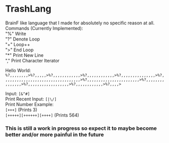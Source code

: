 # TrashLang
BrainF like language that I made for absolutely no specific reason at all.  
Commands (Currently Implemented):  
"%" Write  
"?" Denote Loop  
"+" Loop++  
">" End Loop  
"*" Print New Line  
"," Print Character Iterator

Hello World: `%?,,,,,,,,>%?,,,,,>%?,,,,,,,,,,,,>%?,,,,,,,,,,,,>%?,,,,,,,,,,,,,,,>%?,,,,,,,,,,,,,,,,,,,,,,,,,,,,,,,,,,>%?,,,,,,,,,,,,,,,,,,,,,,,>%?,,,,,,,,,,,,,,,>%?,,,,,,,,,,,,,,,,,,>%?,,,,,,,,,,,,>%?,,,,>`    

Input: `[&^#]`    
Print Recent Input: `[|\/]`  
Print Number Example:  
`[+++]` (Prints 3)  
`[+++++][++++++][++++]` (Prints 564)
### This is still a work in progress so expect it to maybe become better and/or more painful in the future
